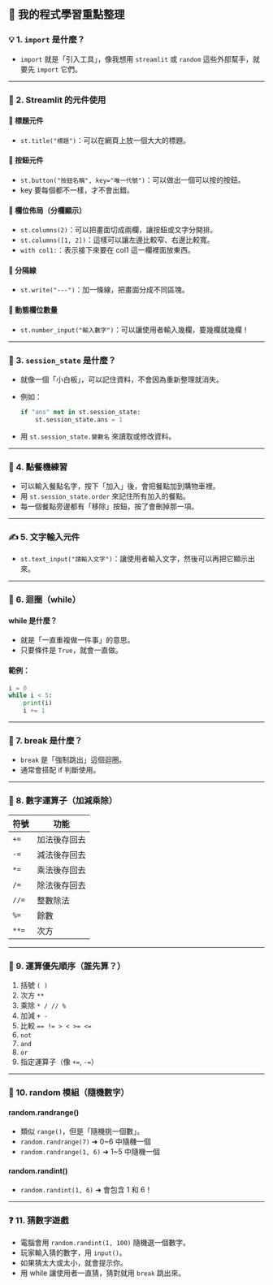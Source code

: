 ## 🧠 我的程式學習重點整理

### 💡 1. `import` 是什麼？

- `import` 就是「引入工具」，像我想用 `streamlit` 或 `random` 這些外部幫手，就要先 `import` 它們。

---

### 📱 2. Streamlit 的元件使用

#### 📌 標題元件

- `st.title("標題")`：可以在網頁上放一個大大的標題。

#### 📌 按鈕元件

- `st.button("按鈕名稱", key="唯一代號")`：可以做出一個可以按的按鈕。
- key 要每個都不一樣，才不會出錯。

#### 📌 欄位佈局（分欄顯示）

- `st.columns(2)`：可以把畫面切成兩欄，讓按鈕或文字分開排。
- `st.columns([1, 2])`：這樣可以讓左邊比較窄、右邊比較寬。
- `with col1:`：表示接下來要在 col1 這一欄裡面放東西。

#### 📌 分隔線

- `st.write("---")`：加一條線，把畫面分成不同區塊。

#### 📌 動態欄位數量

- `st.number_input("輸入數字")`：可以讓使用者輸入幾欄，要幾欄就幾欄！

---

### 🧠 3. `session_state` 是什麼？

- 就像一個「小白板」，可以記住資料，不會因為重新整理就消失。
- 例如：

  ```python
  if "ans" not in st.session_state:
      st.session_state.ans = 1
  ```

- 用 `st.session_state.變數名` 來讀取或修改資料。

---

### 🛒 4. 點餐機練習

- 可以輸入餐點名字，按下「加入」後，會把餐點加到購物車裡。
- 用 `st.session_state.order` 來記住所有加入的餐點。
- 每一個餐點旁邊都有「移除」按鈕，按了會刪掉那一項。

---

### ✍️ 5. 文字輸入元件

- `st.text_input("請輸入文字")`：讓使用者輸入文字，然後可以再把它顯示出來。

---

### 🔁 6. 迴圈（while）

#### while 是什麼？

- 就是「一直重複做一件事」的意思。
- 只要條件是 `True`，就會一直做。

#### 範例：

```python
i = 0
while i < 5:
    print(i)
    i += 1
```

---

### 🛑 7. break 是什麼？

- `break` 是「強制跳出」這個迴圈。
- 通常會搭配 if 判斷使用。

---

### 🔢 8. 數字運算子（加減乘除）

| 符號  | 功能         |
| ----- | ------------ |
| `+=`  | 加法後存回去 |
| `-=`  | 減法後存回去 |
| `*=`  | 乘法後存回去 |
| `/=`  | 除法後存回去 |
| `//=` | 整數除法     |
| `%=`  | 餘數         |
| `**=` | 次方         |

---

### 🔢 9. 運算優先順序（誰先算？）

1. 括號 `( )`
2. 次方 `**`
3. 乘除 `* / // %`
4. 加減 `+ -`
5. 比較 `== != > < >= <=`
6. `not`
7. `and`
8. `or`
9. 指定運算子（像 `+=`, `-=`）

---

### 🎲 10. random 模組（隨機數字）

#### random.randrange()

- 類似 `range()`，但是「隨機挑一個數」。
- `random.randrange(7)` ➜ 0\~6 中隨機一個
- `random.randrange(1, 6)` ➜ 1\~5 中隨機一個

#### random.randint()

- `random.randint(1, 6)` ➜ 會包含 1 和 6！

---

### ❓ 11. 猜數字遊戲

- 電腦會用 `random.randint(1, 100)` 隨機選一個數字。
- 玩家輸入猜的數字，用 `input()`。
- 如果猜太大或太小，就會提示你。
- 用 while 讓使用者一直猜，猜對就用 `break` 跳出來。
